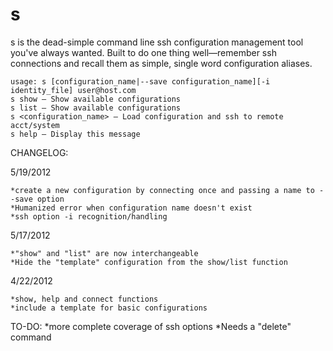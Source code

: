 s
=

s is the dead-simple command line ssh configuration management tool you've always wanted. Built to do one thing well—remember ssh connections and recall them as simple, single word configuration aliases. 

	usage: s [configuration_name|--save configuration_name][-i identity_file] user@host.com
	s show — Show available configurations
	s list — Show available configurations
	s <configuration_name> — Load configuration and ssh to remote acct/system
	s help — Display this message

CHANGELOG:

5/19/2012

	*create a new configuration by connecting once and passing a name to --save option
	*Humanized error when configuration name doesn't exist
	*ssh option -i recognition/handling


5/17/2012

	*"show" and "list" are now interchangeable
	*Hide the "template" configuration from the show/list function


4/22/2012

	*show, help and connect functions
	*include a template for basic configurations

TO-DO:
	*more complete coverage of ssh options
	*Needs a "delete" command

	

